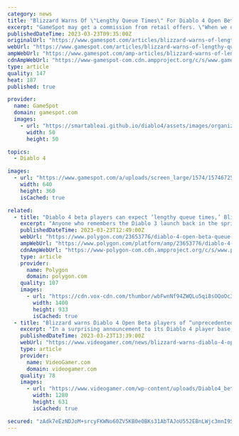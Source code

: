 ```yaml
---
category: news
title: "Blizzard Warns Of \"Lengthy Queue Times\" For Diablo 4 Open Beta"
excerpt: "GameSpot may get a commission from retail offers. \"When we open the gates again this Friday to absolutely everyone, we are expecting a lot of people,\" the post reads in part. \"There will be lengthy ..."
publishedDateTime: 2023-03-23T09:35:00Z
originalUrl: "https://www.gamespot.com/articles/blizzard-warns-of-lengthy-queue-times-for-diablo-4-open-beta/1100-6512648/"
webUrl: "https://www.gamespot.com/articles/blizzard-warns-of-lengthy-queue-times-for-diablo-4-open-beta/1100-6512648/"
ampWebUrl: "https://www.gamespot.com/amp-articles/blizzard-warns-of-lengthy-queue-times-for-diablo-4-open-beta/1100-6512648/"
cdnAmpWebUrl: "https://www-gamespot-com.cdn.ampproject.org/c/s/www.gamespot.com/amp-articles/blizzard-warns-of-lengthy-queue-times-for-diablo-4-open-beta/1100-6512648/"
type: article
quality: 147
heat: 187
published: true

provider:
  name: GameSpot
  domain: gamespot.com
  images:
    - url: "https://smartableai.github.io/diablo4/assets/images/organizations/gamespot.com-50x50.jpg"
      width: 50
      height: 50

topics:
  - Diablo 4

images:
  - url: "https://www.gamespot.com/a/uploads/screen_large/1574/15746725/4072834-preview_diablo4_v2_site.jpg"
    width: 640
    height: 360
    isCached: true

related:
  - title: "Diablo 4 beta players can expect ‘lengthy queue times,’ Blizzard says"
    excerpt: "Anyone who remembers the Diablo 3 launch back in the spring of 2012 — or played last weekend’s early access beta for Diablo 4 — won’t be shocked to hear this, but Blizzard Entertainment is telling ..."
    publishedDateTime: 2023-03-23T12:49:00Z
    webUrl: "https://www.polygon.com/23653776/diablo-4-open-beta-queue-times-error-316719"
    ampWebUrl: "https://www.polygon.com/platform/amp/23653776/diablo-4-open-beta-queue-times-error-316719"
    cdnAmpWebUrl: "https://www-polygon-com.cdn.ampproject.org/c/s/www.polygon.com/platform/amp/23653776/diablo-4-open-beta-queue-times-error-316719"
    type: article
    provider:
      name: Polygon
      domain: polygon.com
    quality: 107
    images:
      - url: "https://cdn.vox-cdn.com/thumbor/wbFwnNf94ZWQLu5qi8sOQoOc3ZY=/0x0:3840x2160/1400x933/filters:focal(1652x166:2266x780):no_upscale()/cdn.vox-cdn.com/uploads/chorus_image/image/72107450/IGC_InariusIntro_RS_01_png_jpgcopy.6.jpg"
        width: 1400
        height: 933
        isCached: true
  - title: "Blizzard warns Diablo 4 Open Beta players of “unprecedented” traffic and long queue times"
    excerpt: "In a surprising announcement to its Diablo 4 player base, Blizzard has now revealed that players participating in the Open Beta are set to experience “unprecedented” traffic and long queue times ..."
    publishedDateTime: 2023-03-23T13:39:00Z
    webUrl: "https://www.videogamer.com/news/blizzard-warns-diablo-4-open-beta-players-of-unprecedented-traffic-and-long-queue-times/"
    type: article
    provider:
      name: VideoGamer.com
      domain: videogamer.com
    quality: 78
    images:
      - url: "https://www.videogamer.com/wp-content/uploads/Diablo4_beta_systemspecs.jpg"
        width: 1280
        height: 631
        isCached: true

secured: "zAdk7eEzNDJoM+srcyFKWNo60ZV5KB0e0BKs31AbTAJoU552EBnLWjc3mnI9S93g0FI96v9xqJbZxydnUd6Da3ew8QJX+hVro4UStTWYS6UQ7BTOogAKI/7u7Z8XiwF20COcat25Geb/U6dLxVWqryNsblmJi/OIPyzQ8EftfVkljEvd7XUYPjTbWyMhM8a71mGPP3K60j7wtuby2KP5Zpe8ZZt1ZwIf2GjiyGd6YM8fBc7Yzb09WSARbAHUecdSI/l2dW3BQgr2J883nwhngM/lixO08+tMz0q9kutdg8s2YTxCqBb0IhtD80nLB9XTXhZBJQq/6J8Q4z1s7IYAQ4kSmPPELn6PuCs3msh1Ou4=;ajtqmzvu/zfM2UTZY+UMtw=="
---
```


